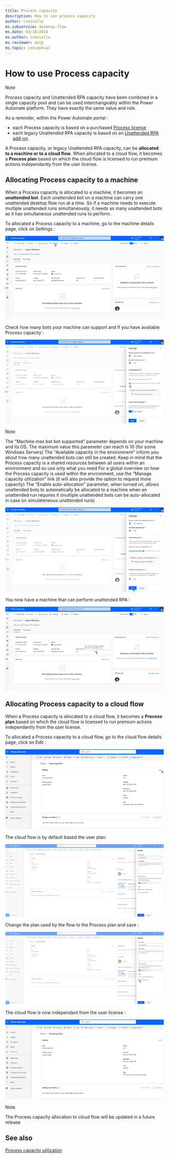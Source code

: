 ```yaml
---
title: Process capacity
description: How to use process capacity
author: cvassallo
ms.subservice: desktop-flow
ms.date: 03/18/2024
ms.author: cvassallo
ms.reviewer: matp
ms.topic: conceptual
---
```


# How to use Process capacity

> [!NOTE]
>
> Process capacity and Unattended RPA capacity have been combined in a single capacity pool and can be used interchangeably within the Power Automate platform. They have exactly the same value and role.

As a reminder, within the Power Automate portal :
- each Process capacity is based on a purchased [Process license](/power-platform/admin/power-automate-licensing/types)
- each legacy Unattended RPA capacity is based on an [Unattended RPA add-on](/power-platform/admin/power-automate-licensing/add-ons#unattended-rpa-add-on).

A Process capacity, or legacy Unattended RPA capacity, can be **allocated to a machine or to a cloud flow**. When allocated to a cloud flow, it becomes a **Process plan** based on which the cloud flow is licensed to run premium actions independantly from the user license. 

## Allocating Process capacity to a machine

When a Process capacity is allocated to a machine, it becomes an **unattended bot**. Each unattended bot on a machine can carry one unattended desktop flow run at a time. So if a machine needs to execute multiple unattended runs simultaneously, it needs as many unattended bots as it has simultaneous unattended runs to perform. 

To allocated a Process capacity to a machine, go to the machine details page, click on Settings :

![Machine page - No unattended bot](media/capacity-utilization/machine-page-0-bot.png)

Check how many bots your machine can support and if you have available Process capacity :

![Machine page - Settings - No unattended bot](media/capacity-utilization/machine-page-setting-0-bot.png)

> [!NOTE]
>
> The "Machine max bot bot supported" parameter depends on your machine and its OS. The maximum value this parameter can reach is 10 (for some Windows Servers)
> The "Available capacity in the environment" inform you about how many unattended bots can still be created. Keep in mind that the Process capacity is a shared resources between all users within an environment and so use only what you need
> For a global overview on how the Process capacity is used within the environment, use the "Manage capacity utilization" link (it will also provide the option to request more capacity)
> The "Enable auto-allocation" parameter, when turned on, allows unattended bots to automatically be allocated to a machine when an unattended run requires it (multiple unattended bots can be auto-allocated in case on simulateneous unattended runs)

![Machine page - Settings - One unattended bot](media/capacity-utilization/machine-page-setting-1-bot.png)

You now have a machine that can perform unattended RPA :

![Machine page - One unattended bot](media/capacity-utilization/machine-page-1-bot.png)

## Allocating Process capacity to a cloud flow

When a Process capacity is allocated to a cloud flow, it becomes a **Process plan** based on which the cloud flow is licensed to run premium actions independantly from the user license. 

To allocated a Process capacity to a cloud flow, go to the cloud flow details page, click on Edit :

![Cloud flow page - User plan](media/capacity-utilization/cloud-flow-user-plan.png)

The cloud flow is by default based the user plan:

![Cloud flow page - Settings - User plan](media/capacity-utilization/cloud-flow-setting-user-plan.png)

Change the plan used by the flow to the Process plan and save : 

![Cloud flow page - Settings - Process plan](media/capacity-utilization/cloud-flow-setting-flow-plan.png)

The cloud flow is now independant from the user license :

![Cloud flow page - Process plan](media/capacity-utilization/cloud-flow-flow-plan.png)

> [!NOTE]
>
> The Process capacity allocation to cloud flow will be updated in a future release

## See also

[Process capacity utilization](capacity-utilization-process.md)
